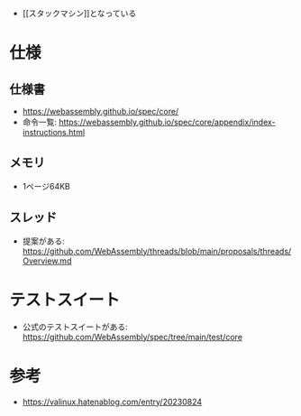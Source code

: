 - [[スタックマシン]]となっている
# 仕様
## 仕様書
- https://webassembly.github.io/spec/core/
- 命令一覧: https://webassembly.github.io/spec/core/appendix/index-instructions.html
## メモリ
- 1ページ64KB
## スレッド
- 提案がある: https://github.com/WebAssembly/threads/blob/main/proposals/threads/Overview.md 
# テストスイート
- 公式のテストスイートがある: https://github.com/WebAssembly/spec/tree/main/test/core
# 参考
- https://valinux.hatenablog.com/entry/20230824